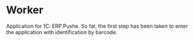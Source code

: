 # Worker
Application for 1C: ERP.Pushe.
So far, the first step has been taken to enter the application with identification by barcode.
